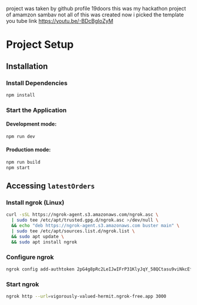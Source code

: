 project was taken by github profile 19doors this was my hackathon project of amamzon sambav not all of this was created now i picked the template
you tube link
https://youtu.be/-BDcBgIoZyM
# Project Setup
## Installation

### Install Dependencies
```bash
npm install
```

### Start the Application

#### Development mode:

```bash
npm run dev
```
#### Production mode:
```bash
npm run build
npm start
```

## Accessing `latestOrders`

### Install ngrok (Linux)

```bash
curl -sSL https://ngrok-agent.s3.amazonaws.com/ngrok.asc \
  | sudo tee /etc/apt/trusted.gpg.d/ngrok.asc >/dev/null \
  && echo "deb https://ngrok-agent.s3.amazonaws.com buster main" \
  | sudo tee /etc/apt/sources.list.d/ngrok.list \
  && sudo apt update \
  && sudo apt install ngrok
```
###  Configure ngrok

```bash
ngrok config add-authtoken 2pG4g8pRc2LeIJwIFrP31KlyJqY_58QCtasu9viNkcEfvm4uA
```
### Start ngrok

```bash
ngrok http --url=vigorously-valued-hermit.ngrok-free.app 3000
```
